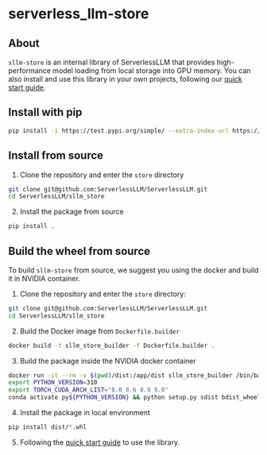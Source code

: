 # serverless_llm-store

## About

`sllm-store` is an internal library of ServerlessLLM that provides high-performance model loading from local storage into GPU memory. You can also install and use this library in your own projects, following our [quick start guide](https://serverlessllm.github.io/docs/stable/store/quickstart).

## Install with pip

``` bash
pip install -i https://test.pypi.org/simple/ --extra-index-url https://pypi.org/simple/ sllm_store==0.0.1.dev5
```

## Install from source
1. Clone the repository and enter the `store` directory

``` bash
git clone git@github.com:ServerlessLLM/ServerlessLLM.git
cd ServerlessLLM/sllm_store
```

2. Install the package from source

```bash
pip install .
```

## Build the wheel from source

To build `sllm-store` from source, we suggest you using the docker and build it in NVIDIA container.

1. Clone the repository and enter the `store` directory:

```bash
git clone git@github.com:ServerlessLLM/ServerlessLLM.git
cd ServerlessLLM/sllm_store
```

2. Build the Docker image from `Dockerfile.builder`

``` bash
docker build -t sllm_store_builder -f Dockerfile.builder .
```

3. Build the package inside the NVIDIA docker container
``` bash
docker run -it --rm -v $(pwd)/dist:/app/dist sllm_store_builder /bin/bash
export PYTHON_VERSION=310
export TORCH_CUDA_ARCH_LIST="8.0 8.6 8.9 9.0"
conda activate py${PYTHON_VERSION} && python setup.py sdist bdist_wheel
```

4. Install the package in local environment
``` bash
pip install dist/*.whl
```

5. Following the [quick start guide](https://serverlessllm.github.io/docs/stable/store/quickstart) to use the library.